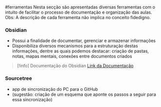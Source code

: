 #ferramentas
Nesta secção são apresentadas diversas ferramentas com o intuito de facilitar o processo de documentação e organização das aulas. 
Obs: A descrição de cada ferramenta não implica no conceito fidedigno.


### Obsidian

- Possui a finalidade de documentar, gerenciar e armazenar informações 
- Disponibiliza diversos mecanismos para a estruturação destas informações, dentre as quais podemos destacar: criação de pastas, notas, mapas mentais, conexões entre documentos criados 

> [!info] Documentação do Obsidian
> [Link da Documentação](https://help.obsidian.md/Home)

### **Sourcetree**
- app de sincronização do PC para o GitHub
- (sugestão: criação de um esquema que aponte os passos a seguir para essa sincronização)

